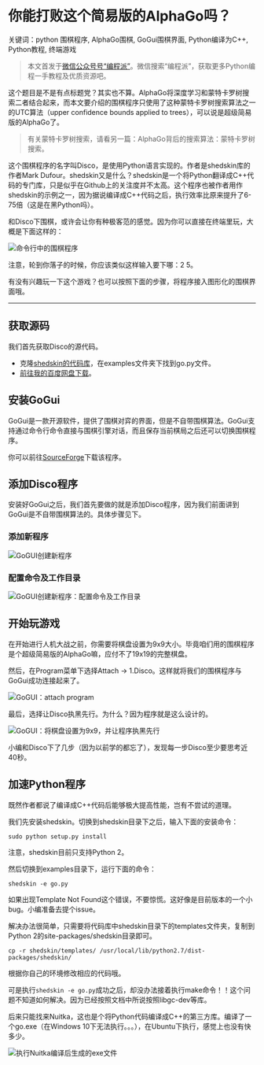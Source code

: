 # 你能打败这个简易版的AlphaGo吗？

关键词：python 围棋程序, AlphaGo围棋, GoGui围棋界面, Python编译为C++, Python教程, 终端游戏

> 本文首发于[微信公众号号“编程派”](http://mp.weixin.qq.com/s?__biz=MzAwNDc0MTUxMw==&mid=401852723&idx=1&sn=1f3a2e70130e040ce9e4732937854af9#rd)。微信搜索“编程派”，获取更多Python编程一手教程及优质资源吧。

这个题目是不是有点标题党？其实也不算。AlphaGo将深度学习和蒙特卡罗树搜索二者结合起来，而本文要介绍的围棋程序只使用了这种蒙特卡罗树搜索算法之一的UTC算法（upper confidence bounds applied to trees），可以说是超级简易版的AlphaGo了。

> 有关蒙特卡罗树搜索，请看另一篇：AlphaGo背后的搜索算法：蒙特卡罗树搜索。

这个围棋程序的名字叫Disco，是使用Python语言实现的。作者是shedskin库的作者Mark Dufour。shedskin又是什么？shedskin是一个将Python翻译成C++代码的专门库，只是似乎在Github上的关注度并不太高。这个程序也被作者用作shedskin的示例之一，因为据说编译成C++代码之后，执行效率比原来提升了6-75倍（这是在黑Python吗）。

和Disco下围棋，或许会让你有种极客范的感觉。因为你可以直接在终端里玩，大概是下面这样的：

![命令行中的围棋程序](http://ww3.sinaimg.cn/mw690/006faQNTgw1f1qr3msjbxj309v0973yv.jpg)

注意，轮到你落子的时候，你应该类似这样输入要下哪：2 5。

有没有兴趣玩一下这个游戏？也可以按照下面的步骤，将程序接入图形化的围棋界面哦。

***

## 获取源码

我们首先获取Disco的源代码。

- 克隆[shedskin的代码库](https://github.com/shedskin/shedskin)，在examples文件夹下找到go.py文件。
- [前往我的百度网盘下载](http://pan.baidu.com/s/1qXdb9Is)。

## 安装GoGui

GoGui是一款开源软件，提供了围棋对弈的界面，但是不自带围棋算法。GoGui支持通过命令行命令直接与围棋引擎对话，而且保存当前棋局之后还可以切换围棋程序。

你可以前往[SourceForge](http://gogui.sourceforge.net/)下载该程序。

## 添加Disco程序

安装好GoGui之后，我们首先要做的就是添加Disco程序，因为我们前面讲到GoGui是不自带围棋算法的。具体步骤见下。

### 添加新程序

![GoGUI创建新程序](http://ww4.sinaimg.cn/mw690/006faQNTgw1f1qr4wpbdnj30dc0aymyu.jpg)

### 配置命令及工作目录

![GoGUI创建新程序：配置命令及工作目录](http://ww2.sinaimg.cn/mw690/006faQNTgw1f1qr4whsopj30dc0axtad.jpg)

## 开始玩游戏

在开始进行人机大战之前，你需要将棋盘设置为9x9大小。毕竟咱们用的围棋程序是个超级简易版的AlphaGo嘛，应付不了19x19的完整棋盘。

然后，在Program菜单下选择Attach -> 1.Disco。这样就将我们的围棋程序与GoGui成功连接起来了。

![GoGUI：attach program](http://ww2.sinaimg.cn/mw690/006faQNTgw1f1qr4w5lxnj30dc0b040a.jpg)

最后，选择让Disco执黑先行。为什么？因为程序就是这么设计的。

![GoGUI：将棋盘设置为9x9，并让程序执黑先行](http://ww3.sinaimg.cn/mw690/006faQNTgw1f1qr4vqjrnj30dc0axjt5.jpg)

小编和Disco下了几步（因为以前学的都忘了），发现每一步Disco至少要思考近40秒。

## 加速Python程序

既然作者都说了编译成C++代码后能够极大提高性能，岂有不尝试的道理。

我们先安装shedskin。切换到shedskin目录下之后，输入下面的安装命令：

	sudo python setup.py install

注意，shedskin目前只支持Python 2。

然后切换到examples目录下，运行下面的命令：

	shedskin -e go.py

如果出现Template Not Found这个错误，不要惊慌。这好像是目前版本的一个小bug。小编准备去提个issue。

解决办法很简单，只需要将代码库中shedskin目录下的templates文件夹，复制到 Python 2的site-packages/shedskin目录即可。

	cp -r shedskin/templates/ /usr/local/lib/python2.7/dist-packages/shedskin/

根据你自己的环境修改相应的代码哦。

可是执行`shedskin -e go.py`成功之后，却没办法接着执行make命令！！这个问题不知道如何解决。因为已经按照文档中所说按照libgc-dev等库。

后来只能找来Nuitka，这也是个将Python代码编译成C++的第三方库。编译了一个go.exe（在Windows 10下无法执行。。。），在Ubuntu下执行，感觉上也没有快多少。

![执行Nuitka编译后生成的exe文件](http://ww1.sinaimg.cn/mw690/006faQNTgw1f1rhkuz1vnj30i90bc0vn.jpg)